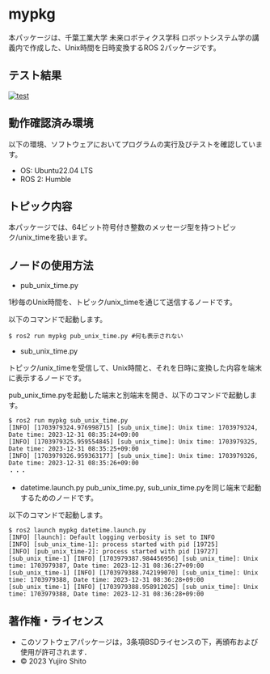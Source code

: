 # mypkg
本パッケージは、千葉工業大学 未来ロボティクス学科 ロボットシステム学の講義内で作成した、Unix時間を日時変換するROS 2パッケージです。

## テスト結果
[![test](https://github.com/Yujiro-13/mypkg/actions/workflows/test.yml/badge.svg)](https://github.com/Yujiro-13/mypkg/actions/workflows/test.yml)

## 動作確認済み環境
以下の環境、ソフトウェアにおいてプログラムの実行及びテストを確認しています。
- OS: Ubuntu22.04 LTS
- ROS 2: Humble

## トピック内容
本パッケージでは、64ビット符号付き整数のメッセージ型を持つトピック/unix_timeを扱います。

## ノードの使用方法
- pub_unix_time.py

1秒毎のUnix時間を、トピック/unix_timeを通じて送信するノードです。

以下のコマンドで起動します。
```
$ ros2 run mypkg pub_unix_time.py #何も表示されない
```

- sub_unix_time.py

トピック/unix_timeを受信して、Unix時間と、それを日時に変換した内容を端末に表示するノードです。

pub_unix_time.pyを起動した端末と別端末を開き、以下のコマンドで起動します。
```
$ ros2 run mypkg sub_unix_time.py
[INFO] [1703979324.976998715] [sub_unix_time]: Unix time: 1703979324, Date time: 2023-12-31 08:35:24+09:00
[INFO] [1703979325.959554845] [sub_unix_time]: Unix time: 1703979325, Date time: 2023-12-31 08:35:25+09:00
[INFO] [1703979326.959363177] [sub_unix_time]: Unix time: 1703979326, Date time: 2023-12-31 08:35:26+09:00
・・・
```

- datetime.launch.py
pub_unix_time.py, sub_unix_time.pyを同じ端末で起動するためのノードです。

以下のコマンドで起動します。 
```
$ ros2 launch mypkg datetime.launch.py
[INFO] [launch]: Default logging verbosity is set to INFO
[INFO] [sub_unix_time-1]: process started with pid [19725]
[INFO] [pub_unix_time-2]: process started with pid [19727]
[sub_unix_time-1] [INFO] [1703979387.984456956] [sub_unix_time]: Unix time: 1703979387, Date time: 2023-12-31 08:36:27+09:00
[sub_unix_time-1] [INFO] [1703979388.742199070] [sub_unix_time]: Unix time: 1703979388, Date time: 2023-12-31 08:36:28+09:00
[sub_unix_time-1] [INFO] [1703979388.958912025] [sub_unix_time]: Unix time: 1703979388, Date time: 2023-12-31 08:36:28+09:00
```

## 著作権・ライセンス
- このソフトウェアパッケージは，3条項BSDライセンスの下，再頒布および使用が許可されます．
- © 2023 Yujiro Shito
